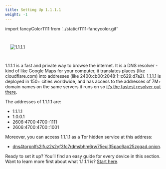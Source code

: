 ```yaml
---
title: Setting Up 1.1.1.1
weight: -1
---
```


import fancyColor1111 from '../static/1111-fancycolor.gif'

<img src={fancyColor1111} alt="1.1.1.1" style="max-width: 40%; margin-left: 1rem; margin-top: 2em; margin-bottom:  2em;" />

1.1.1.1 is a fast and private way to browse the internet. It is a DNS resolver - kind of like Google Maps for your computer, it translates places (like cloudflare.com) into addresses (like 2400:cb00:2048:1::c629:d7a2). 1.1.1.1 is deployed in 150+ cities worldwide, and has access to the addresses of 7M+ domain names on the same servers it runs on so [it’s the fastest resolver out there](https://www.dnsperf.com/#!dns-resolvers).

The addresses of 1.1.1.1 are:

  * 1.1.1.1
  * 1.0.0.1
  * 2606:4700:4700::1111
  * 2606:4700:4700::1001

Moreover, you can access 1.1.1.1 as a Tor hidden service at this address:

  * [dns4torpnlfs2ifuz2s2yf3fc7rdmsbhm6rw75euj35pac6ap25zgqad.onion](./fun-stuff/dns-over-tor/).

Ready to set it up? You’ll find an easy guide for every device in this section. Want to learn more first about what 1.1.1.1 is? [Start here](./what-is-1.1.1.1/).
